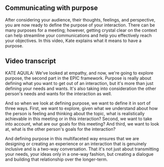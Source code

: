 ## Communicating with purpose

After considering your audience, their thoughts, feelings, and perspective, you are now ready to define the purpose of your interaction. There can be many purposes for a meeting; however, getting crystal clear on the context can help streamline your communications and help you effectively reach your objectives. In this video, Kate explains what it means to have a purpose.

## Video transcript

KATE AQUILA: We've looked at empathy, and now, we're going to explore purpose, the second part in the EPIC framework. Purpose is really about defining what you want to get out of an interaction, but it's more than just defining your needs and wants. It's also taking into consideration the other person's needs and wants for the interaction as well.

And so when we look at defining purpose, we want to define it in sort of three ways. First, we want to explore, given what we understand about how the person is feeling and thinking about the topic, what is realistically achievable in this meeting or in this interaction? Second, we want to take into account, what are our goals for this meeting? And third, we want to look at, what is the other person's goals for the interaction?

And defining purpose in this multifaceted way ensures that we are designing or creating an experience or an interaction that is genuinely inclusive and is a two-way conversation. That it's not just about transmitting your needs, your ideas only in a one-way fashion, but creating a dialogue and building that relationship over the longer-term.

